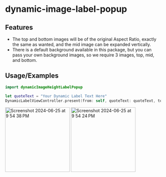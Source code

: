 # dynamic-image-label-popup
## Features
- The top and bottom images will be of the original Aspect Ratio, exactly the same as wanted, and the mid image can be expanded vertically.
- There is a default background available in this package, but you can pass your own background images, so we require 3 images, top, mid, and bottom.
## Usage/Examples
```swift
import dynamicImageHeightLabelPopup

let quoteText = "Your Dynamic Label Text Here"
DynamicLabelViewController.present(from: self, quoteText: quoteText, topImage: nil, midImage: nil, bottomImage: nil)
```
<img width="209" alt="Screenshot 2024-06-25 at 9 54 38 PM" src="https://github.com/shivampatel066/dynamic-image-label-popup/assets/31154386/aaa27984-ed5e-44dd-baf5-d20227d7458b">
<img width="209" alt="Screenshot 2024-06-25 at 9 54 24 PM" src="https://github.com/shivampatel066/dynamic-image-label-popup/assets/31154386/2ecbd1a0-d8a7-4e37-9003-ee6d3c41accf">

